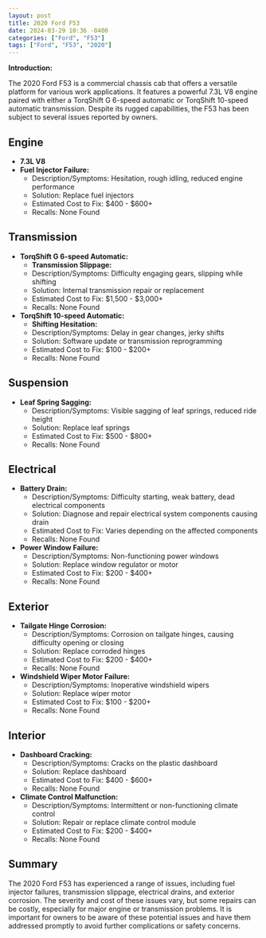 ```yaml
---
layout: post
title: 2020 Ford F53
date: 2024-03-29 10:36 -0400
categories: ["Ford", "F53"]
tags: ["Ford", "F53", "2020"]
---
```

**Introduction:**

The 2020 Ford F53 is a commercial chassis cab that offers a versatile platform for various work applications. It features a powerful 7.3L V8 engine paired with either a TorqShift G 6-speed automatic or TorqShift 10-speed automatic transmission. Despite its rugged capabilities, the F53 has been subject to several issues reported by owners.

## **Engine**

- **7.3L V8**
- **Fuel Injector Failure:**
    - Description/Symptoms: Hesitation, rough idling, reduced engine performance
    - Solution: Replace fuel injectors
    - Estimated Cost to Fix: $400 - $600+
    - Recalls: None Found

## **Transmission**

- **TorqShift G 6-speed Automatic:**
    - **Transmission Slippage:**
    - Description/Symptoms: Difficulty engaging gears, slipping while shifting
    - Solution: Internal transmission repair or replacement
    - Estimated Cost to Fix: $1,500 - $3,000+
    - Recalls: None Found
- **TorqShift 10-speed Automatic:**
    - **Shifting Hesitation:**
    - Description/Symptoms: Delay in gear changes, jerky shifts
    - Solution: Software update or transmission reprogramming
    - Estimated Cost to Fix: $100 - $200+
    - Recalls: None Found

## **Suspension**

- **Leaf Spring Sagging:**
    - Description/Symptoms: Visible sagging of leaf springs, reduced ride height
    - Solution: Replace leaf springs
    - Estimated Cost to Fix: $500 - $800+
    - Recalls: None Found

## **Electrical**

- **Battery Drain:**
    - Description/Symptoms: Difficulty starting, weak battery, dead electrical components
    - Solution: Diagnose and repair electrical system components causing drain
    - Estimated Cost to Fix: Varies depending on the affected components
    - Recalls: None Found
- **Power Window Failure:**
    - Description/Symptoms: Non-functioning power windows
    - Solution: Replace window regulator or motor
    - Estimated Cost to Fix: $200 - $400+
    - Recalls: None Found

## **Exterior**

- **Tailgate Hinge Corrosion:**
    - Description/Symptoms: Corrosion on tailgate hinges, causing difficulty opening or closing
    - Solution: Replace corroded hinges
    - Estimated Cost to Fix: $200 - $400+
    - Recalls: None Found
- **Windshield Wiper Motor Failure:**
    - Description/Symptoms: Inoperative windshield wipers
    - Solution: Replace wiper motor
    - Estimated Cost to Fix: $100 - $200+
    - Recalls: None Found

## **Interior**

- **Dashboard Cracking:**
    - Description/Symptoms: Cracks on the plastic dashboard
    - Solution: Replace dashboard
    - Estimated Cost to Fix: $400 - $600+
    - Recalls: None Found
- **Climate Control Malfunction:**
    - Description/Symptoms: Intermittent or non-functioning climate control
    - Solution: Repair or replace climate control module
    - Estimated Cost to Fix: $200 - $400+
    - Recalls: None Found

## **Summary**

The 2020 Ford F53 has experienced a range of issues, including fuel injector failures, transmission slippage, electrical drains, and exterior corrosion. The severity and cost of these issues vary, but some repairs can be costly, especially for major engine or transmission problems. It is important for owners to be aware of these potential issues and have them addressed promptly to avoid further complications or safety concerns.
